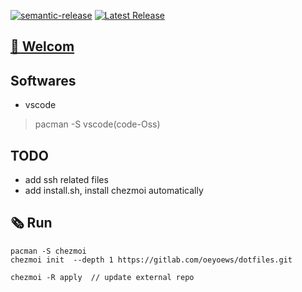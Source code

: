 [![semantic-release](https://img.shields.io/badge/%20%20%F0%9F%93%A6%F0%9F%9A%80-semantic--release-e10079.svg)](https://github.com/semantic-release/semantic-release)
[![Latest Release](https://gitlab.com/oeyoews/dotfiles/-/badges/release.svg)](https://gitlab.com/oeyoews/dotfiles/-/releases)

## [🎉 Welcom](#)

## Softwares

* vscode

> pacman -S vscode(code-Oss)

## TODO

* add ssh related files
* add install.sh, install chezmoi automatically

## 🗞️ Run

```git
pacman -S chezmoi
chezmoi init  --depth 1 https://gitlab.com/oeyoews/dotfiles.git
```

```git
chezmoi -R apply  // update external repo
```
